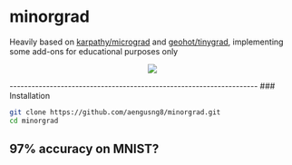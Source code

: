 # minorgrad

Heavily based on [karpathy/micrograd](https://github.com/karpathy/micrograd) and [geohot/tinygrad](https://github.com/geohot/tinygrad), implementing some add-ons for educational purposes only
<p align="center">
  <img src="https://user-images.githubusercontent.com/67547213/197373261-1a1959fe-e647-4d67-8db2-964a6ccbbe10.png">
</p>
--------------------------------------------------------------------
### Installation

```bash
git clone https://github.com/aengusng8/minorgrad.git
cd minorgrad
```

## 97% accuracy on MNIST?
